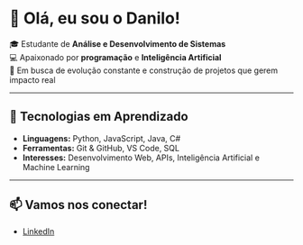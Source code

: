 # 👋 Olá, eu sou o Danilo!

🎓 Estudante de **Análise e Desenvolvimento de Sistemas**  
💻 Apaixonado por **programação** e **Inteligência Artificial**  
🚀 Em busca de evolução constante e construção de projetos que gerem impacto real  

---

## 🔧 Tecnologias em Aprendizado
- **Linguagens:** Python, JavaScript, Java, C#  
- **Ferramentas:** Git & GitHub, VS Code, SQL  
- **Interesses:** Desenvolvimento Web, APIs, Inteligência Artificial e Machine Learning    

---

## 📫 Vamos nos conectar!
- [LinkedIn](www.linkedin.com/in/danilo-moreti-3244791a2)   
